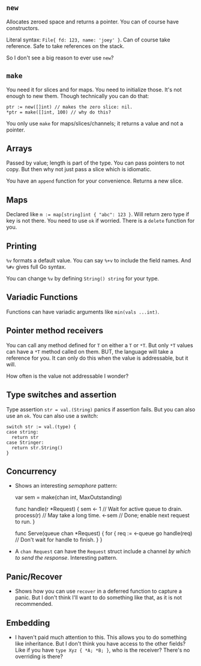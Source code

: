 ## `new`

Allocates zeroed space and returns a pointer. You can of course have
constructors.

Literal syntax: `File{ fd: 123, name: 'joey' }`. Can of course
take reference. Safe to take references on the stack.

So I don't see a big reason to ever use `new`?

## `make`

You need it for slices and for maps. You need to initialize
those. It's not enough to new them. Though technically you can do
that:

    ptr := new([]int) // makes the zero slice: nil.
    *ptr = make([]int, 100) // why do this?

You only use `make` for maps/slices/channels; it returns a value and
not a pointer.

## Arrays

Passed by value; length is part of the type. You can pass pointers to
not copy. But then why not just pass a slice which is idiomatic.

You have an `append` function for your convenience. Returns a new
slice.

## Maps

Declared like `m := map[string]int { "abc": 123 }`. Will return zero
type if key is not there. You need to use `ok` if worried. There is a
`delete` function for you.

## Printing

`%v` formats a default value. You can say `%+v` to include the field
names. And `%#v` gives full Go syntax.

You can change `%v` by defining `String() string` for your type.

## Variadic Functions

Functions can have variadic arguments like `min(vals ...int)`.

## Pointer method receivers

You can call any method defined for `T` on either a `T` or `*T`. But
only `*T` values can have a `*T` method called on them. BUT, the
language will take a reference for you. It can only do this when the
value is addressable, but it will.

How often is the value not addressable I wonder?

## Type switches and assertion

Type assertion `str = val.(String)` panics if assertion fails. But you
can also use an `ok`. You can also use a switch:

    switch str := val.(type) {
    case string:
      return str
    case Stringer:
      return str.String()
    }

## Concurrency

* Shows an interesting *semaphore* pattern:

    var sem = make(chan int, MaxOutstanding)

    func handle(r *Request) {
        sem <- 1    // Wait for active queue to drain.
        process(r)  // May take a long time.
        <-sem       // Done; enable next request to run.
    }

    func Serve(queue chan *Request) {
        for {
            req := <-queue
            go handle(req)  // Don't wait for handle to finish.
        }
    }

* A `chan Request` can have the `Request` struct include a channel *by
  which to send the response*. Interesting pattern.

## Panic/Recover

* Shows how you can use `recover` in a deferred function to capture a
  panic. But I don't think I'll want to do something like that, as it
  is not recommended.

## Embedding

* I haven't paid much attention to this. This allows you to do
  something like inheritance. But I don't think you have access to the
  other fields? Like if you have `type Xyz { *A; *B; }`, who is the
  receiver? There's no overriding is there?
